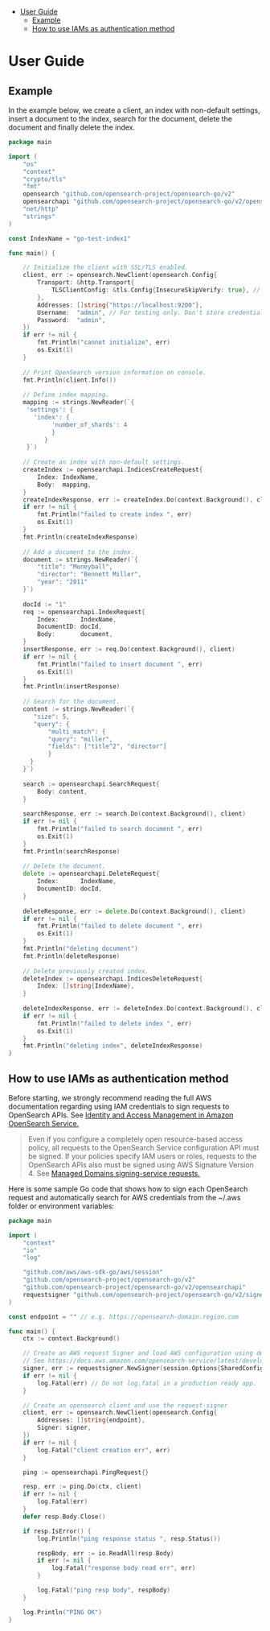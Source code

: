 - [User Guide](#user-guide)
  - [Example](#example)
  - [How to use IAMs as authentication method](#how-to-use-iams-as-authentication-method)
# User Guide

## Example
In the example below, we create a client, an index with non-default settings, insert a document to the index,
search for the document, delete the document and finally delete the index.

```go
package main

import (
    "os"
    "context"
    "crypto/tls"
    "fmt"
    opensearch "github.com/opensearch-project/opensearch-go/v2"
    opensearchapi "github.com/opensearch-project/opensearch-go/v2/opensearchapi"
    "net/http"
    "strings"
)

const IndexName = "go-test-index1"

func main() {

    // Initialize the client with SSL/TLS enabled.
    client, err := opensearch.NewClient(opensearch.Config{
        Transport: &http.Transport{
            TLSClientConfig: &tls.Config{InsecureSkipVerify: true}, // For testing only. Use certificate for validation.
        },
        Addresses: []string{"https://localhost:9200"},
        Username:  "admin", // For testing only. Don't store credentials in code.
        Password:  "admin",
    })
    if err != nil {
        fmt.Println("cannot initialize", err)
        os.Exit(1)
    }
    
    // Print OpenSearch version information on console.
    fmt.Println(client.Info())
    
    // Define index mapping.
    mapping := strings.NewReader(`{
     'settings': {
       'index': {
            'number_of_shards': 4
            }
          }
     }`)
    
    // Create an index with non-default settings. 
    createIndex := opensearchapi.IndicesCreateRequest{
        Index: IndexName, 
        Body:  mapping,
    }
    createIndexResponse, err := createIndex.Do(context.Background(), client)
    if err != nil {
        fmt.Println("failed to create index ", err)
        os.Exit(1)
    }
    fmt.Println(createIndexResponse)
    
    // Add a document to the index.
    document := strings.NewReader(`{
        "title": "Moneyball",
        "director": "Bennett Miller",
        "year": "2011"
    }`)
    
    docId := "1"
    req := opensearchapi.IndexRequest{
        Index:      IndexName,
        DocumentID: docId,
        Body:       document,
    }
    insertResponse, err := req.Do(context.Background(), client)
    if err != nil {
        fmt.Println("failed to insert document ", err)
        os.Exit(1)
    }
    fmt.Println(insertResponse)
    
    // Search for the document.
    content := strings.NewReader(`{
       "size": 5,
       "query": {
           "multi_match": {
           "query": "miller",
           "fields": ["title^2", "director"]
           }
      }
    }`)
    
    search := opensearchapi.SearchRequest{
        Body: content,
    }
    
    searchResponse, err := search.Do(context.Background(), client)
    if err != nil {
        fmt.Println("failed to search document ", err)
        os.Exit(1)
    }
    fmt.Println(searchResponse)
    
    // Delete the document.
    delete := opensearchapi.DeleteRequest{
        Index:      IndexName,
        DocumentID: docId,
    }
    
    deleteResponse, err := delete.Do(context.Background(), client)
    if err != nil {
        fmt.Println("failed to delete document ", err)
        os.Exit(1)
    }
    fmt.Println("deleting document")
    fmt.Println(deleteResponse)
    
    // Delete previously created index.
    deleteIndex := opensearchapi.IndicesDeleteRequest{
        Index: []string{IndexName},
    }
    
    deleteIndexResponse, err := deleteIndex.Do(context.Background(), client)
    if err != nil {
        fmt.Println("failed to delete index ", err)
        os.Exit(1)
    }
    fmt.Println("deleting index", deleteIndexResponse)
}

```

## How to use IAMs as authentication method

Before starting, we strongly recommend reading the full AWS documentation regarding using IAM credentials to sign requests to OpenSearch APIs.
See [Identity and Access Management in Amazon OpenSearch Service.](https://docs.aws.amazon.com/opensearch-service/latest/developerguide/ac.html)

> Even if you configure a completely open resource-based access policy, all requests to the OpenSearch Service configuration API must be signed. If your policies specify IAM users or roles, requests to the OpenSearch APIs also must be signed using AWS Signature Version 4.
See [Managed Domains signing-service requests.](https://docs.aws.amazon.com/opensearch-service/latest/developerguide/ac.html#managedomains-signing-service-requests)

Here is some sample Go code that shows how to sign each OpenSearch request and automatically search for AWS credentials from the ~/.aws folder or environment variables:

```go
package main

import (
	"context"
	"io"
	"log"

	"github.com/aws/aws-sdk-go/aws/session"
	"github.com/opensearch-project/opensearch-go/v2"
	"github.com/opensearch-project/opensearch-go/v2/opensearchapi"
	requestsigner "github.com/opensearch-project/opensearch-go/v2/signer/aws"
)

const endpoint = "" // e.g. https://opensearch-domain.region.com

func main() {
	ctx := context.Background()

	// Create an AWS request Signer and load AWS configuration using default config folder or env vars.
	// See https://docs.aws.amazon.com/opensearch-service/latest/developerguide/request-signing.html#request-signing-go
	signer, err := requestsigner.NewSigner(session.Options{SharedConfigState: session.SharedConfigEnable})
	if err != nil {
		log.Fatal(err) // Do not log.fatal in a production ready app.
	}

	// Create an opensearch client and use the request-signer
	client, err := opensearch.NewClient(opensearch.Config{
		Addresses: []string{endpoint},
		Signer: signer,
	})
	if err != nil {
		log.Fatal("client creation err", err)
	}

	ping := opensearchapi.PingRequest{}

	resp, err := ping.Do(ctx, client)
	if err != nil {
		log.Fatal(err)
	}
	defer resp.Body.Close()

	if resp.IsError() {
		log.Println("ping response status ", resp.Status())

		respBody, err := io.ReadAll(resp.Body)
		if err != nil {
			log.Fatal("response body read err", err)
		}

		log.Fatal("ping resp body", respBody)
	}

	log.Println("PING OK")
}
```
